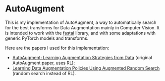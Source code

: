 # AutoAugment

This is my implementation of AutoAugment, a way to automatically search for the best transforms for Data Augmentation mainly in Computer Vision. It is intended to work with the [fastai](https://docs.fast.ai/) library, and with some adaptations with generic PyTorch models and transforms.

Here are the papers I used for this implementation:

- [AutoAugment: Learning Augmentation Strategies from Data](https://arxiv.org/pdf/1805.09501.pdf) (original AutoAugment paper, uses RL);
- [Learning Data Augmentation Policies Using Augmented Random Search](https://arxiv.org/pdf/1811.04768.pdf) (random search instead of RL).
